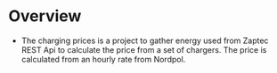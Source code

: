 # Overview
- The charging prices is a project to gather energy used from Zaptec REST Api to calculate
the price from a set of chargers. The price is calculated from an hourly rate from Nordpol.
